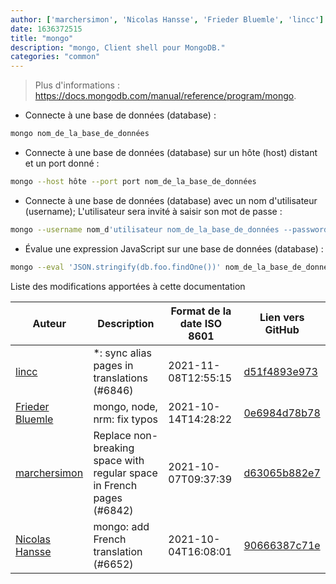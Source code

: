 ```yaml
---
author: ['marchersimon', 'Nicolas Hansse', 'Frieder Bluemle', 'lincc']
date: 1636372515
title: "mongo"
description: "mongo, Client shell pour MongoDB."
categories: "common"
---
```

> Plus d'informations : <https://docs.mongodb.com/manual/reference/program/mongo>.

- Connecte à une base de données (database) :

```bash
mongo nom_de_la_base_de_données
```

- Connecte à une base de données (database) sur un hôte (host) distant et un port donné :

```bash
mongo --host hôte --port port nom_de_la_base_de_données
```

- Connecte à une base de données (database) avec un nom d'utilisateur (username); L'utilisateur sera invité à saisir son mot de passe :

```bash
mongo --username nom_d'utilisateur nom_de_la_base_de_données --password
```

- Évalue une expression JavaScript sur une base de données (database) :

```bash
mongo --eval 'JSON.stringify(db.foo.findOne())' nom_de_la_base_de_données
```
Liste des modifications apportées à cette documentation


Auteur | Description | Format de la date ISO 8601 | Lien vers GitHub
------|-----|-----|-----
[lincc](mailto:46962923+blueskyson@users.noreply.github.com) | *: sync alias pages in translations (#6846) | 2021-11-08T12:55:15 | [d51f4893e973](https://github.com/tldr-pages/tldr/commit/d51f4893e973508f79168db1220c0556c9f88743)
[Frieder Bluemle](mailto:frieder.bluemle@gmail.com) | mongo, node, nrm: fix typos | 2021-10-14T14:28:22 | [0e6984d78b78](https://github.com/tldr-pages/tldr/commit/0e6984d78b788605994dd7cae08a6afa4b86b312)
[marchersimon](mailto:50295997+marchersimon@users.noreply.github.com) | Replace non-breaking space with regular space in French pages (#6842) | 2021-10-07T09:37:39 | [d63065b882e7](https://github.com/tldr-pages/tldr/commit/d63065b882e77c3d3361e76cfa7f28bf5415832e)
[Nicolas Hansse](mailto:nico.hansse@gmail.com) | mongo: add French translation (#6652) | 2021-10-04T16:08:01 | [90666387c71e](https://github.com/tldr-pages/tldr/commit/90666387c71ecaf14d7c6f5a0d2d0e35d36870e3)

